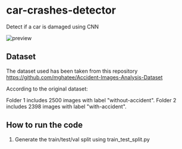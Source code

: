 # car-crashes-detector
 Detect if a car is damaged using CNN 

![preview](https://github.com/jadvani/car-crashes-detector/blob/master/preview.jpg)

## Dataset

The dataset used has been taken from this repository https://github.com/mghatee/Accident-Images-Analysis-Dataset
<br>

According to the original dataset:

Folder 1 includes 2500 images with label "without-accident".
Folder 2 includes 2398 images with label "with-accident".

## How to run the code

1. Generate the train/test/val split using train_test_split.py

